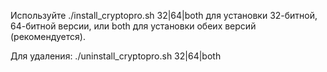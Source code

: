 
Используйте
 ./install_cryptopro.sh 32|64|both
для установки 32-битной, 64-битной версии, или both для установки обеих версий (рекомендуется).

Для удаления:
 ./uninstall_cryptopro.sh 32|64|both
